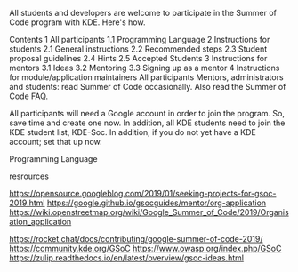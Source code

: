 All students and developers are welcome to participate in the Summer of Code program with KDE. Here's how.

Contents
1 All participants
1.1 Programming Language
2 Instructions for students
2.1 General instructions
2.2 Recommended steps
2.3 Student proposal guidelines
2.4 Hints
2.5 Accepted Students
3 Instructions for mentors
3.1 Ideas
3.2 Mentoring
3.3 Signing up as a mentor
4 Instructions for module/application maintainers
All participants
Mentors, administrators and students: read Summer of Code occasionally. Also read the Summer of Code FAQ.

All participants will need a Google account in order to join the program. So, save time and create one now. In addition, all KDE students need to join the KDE student list, KDE-Soc. In addition, if you do not yet have a KDE account; set that up now.

Programming Language


resrources 

https://opensource.googleblog.com/2019/01/seeking-projects-for-gsoc-2019.html
https://google.github.io/gsocguides/mentor/org-application
https://wiki.openstreetmap.org/wiki/Google_Summer_of_Code/2019/Organisation_application


https://rocket.chat/docs/contributing/google-summer-of-code-2019/
https://community.kde.org/GSoC
https://www.owasp.org/index.php/GSoC
https://zulip.readthedocs.io/en/latest/overview/gsoc-ideas.html
